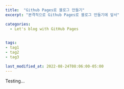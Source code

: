 ```yaml
---
title:  "Github Pages로 블로그 만들기"
excerpt: "본격적으로 Github Pages로 블로그 만들기에 앞서"

categories:
  - Let's blog with GitHub Pages

  
tags:
- tag1
- tag2
- tag3

last_modified_at: 2022-08-24T08:06:00-05:00
---
```


Testing...